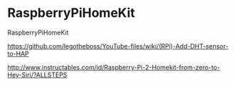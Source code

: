 # RaspberryPiHomeKit
RaspberryPiHomeKit


https://github.com/legotheboss/YouTube-files/wiki/(RPi)-Add-DHT-sensor-to-HAP

http://www.instructables.com/id/Raspberry-Pi-2-Homekit-from-zero-to-Hey-Siri/?ALLSTEPS
